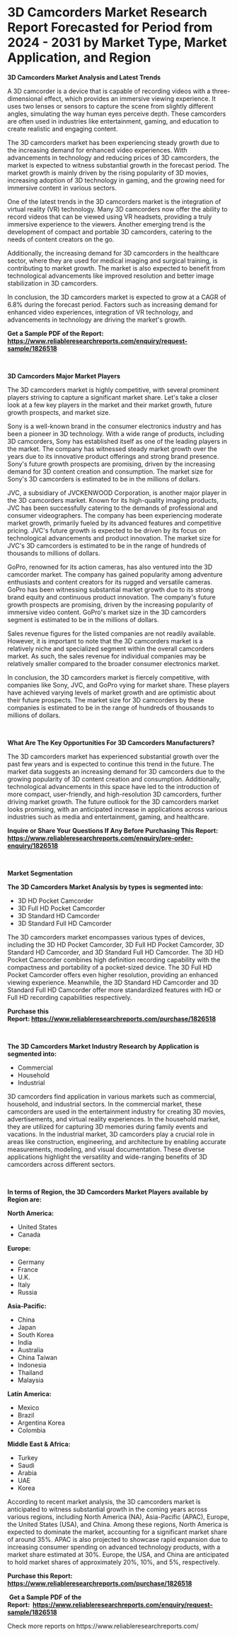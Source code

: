 <p><h1>3D Camcorders Market Research Report Forecasted for Period from 2024 -  2031 by Market Type, Market Application, and Region</h1></p><p><strong>3D Camcorders Market Analysis and Latest Trends</strong></p>
<p><p>A 3D camcorder is a device that is capable of recording videos with a three-dimensional effect, which provides an immersive viewing experience. It uses two lenses or sensors to capture the scene from slightly different angles, simulating the way human eyes perceive depth. These camcorders are often used in industries like entertainment, gaming, and education to create realistic and engaging content.</p><p>The 3D camcorders market has been experiencing steady growth due to the increasing demand for enhanced video experiences. With advancements in technology and reducing prices of 3D camcorders, the market is expected to witness substantial growth in the forecast period. The market growth is mainly driven by the rising popularity of 3D movies, increasing adoption of 3D technology in gaming, and the growing need for immersive content in various sectors.</p><p>One of the latest trends in the 3D camcorders market is the integration of virtual reality (VR) technology. Many 3D camcorders now offer the ability to record videos that can be viewed using VR headsets, providing a truly immersive experience to the viewers. Another emerging trend is the development of compact and portable 3D camcorders, catering to the needs of content creators on the go.</p><p>Additionally, the increasing demand for 3D camcorders in the healthcare sector, where they are used for medical imaging and surgical training, is contributing to market growth. The market is also expected to benefit from technological advancements like improved resolution and better image stabilization in 3D camcorders.</p><p>In conclusion, the 3D camcorders market is expected to grow at a CAGR of 6.8% during the forecast period. Factors such as increasing demand for enhanced video experiences, integration of VR technology, and advancements in technology are driving the market's growth.</p></p>
<p><strong>Get a Sample PDF of the Report:&nbsp; <a href="https://www.reliableresearchreports.com/enquiry/request-sample/1826518">https://www.reliableresearchreports.com/enquiry/request-sample/1826518</a></strong></p>
<p>&nbsp;</p>
<p><strong>3D Camcorders Major Market Players</strong></p>
<p><p>The 3D camcorders market is highly competitive, with several prominent players striving to capture a significant market share. Let's take a closer look at a few key players in the market and their market growth, future growth prospects, and market size.</p><p>Sony is a well-known brand in the consumer electronics industry and has been a pioneer in 3D technology. With a wide range of products, including 3D camcorders, Sony has established itself as one of the leading players in the market. The company has witnessed steady market growth over the years due to its innovative product offerings and strong brand presence. Sony's future growth prospects are promising, driven by the increasing demand for 3D content creation and consumption. The market size for Sony's 3D camcorders is estimated to be in the millions of dollars.</p><p>JVC, a subsidiary of JVCKENWOOD Corporation, is another major player in the 3D camcorders market. Known for its high-quality imaging products, JVC has been successfully catering to the demands of professional and consumer videographers. The company has been experiencing moderate market growth, primarily fueled by its advanced features and competitive pricing. JVC's future growth is expected to be driven by its focus on technological advancements and product innovation. The market size for JVC's 3D camcorders is estimated to be in the range of hundreds of thousands to millions of dollars.</p><p>GoPro, renowned for its action cameras, has also ventured into the 3D camcorder market. The company has gained popularity among adventure enthusiasts and content creators for its rugged and versatile cameras. GoPro has been witnessing substantial market growth due to its strong brand equity and continuous product innovation. The company's future growth prospects are promising, driven by the increasing popularity of immersive video content. GoPro's market size in the 3D camcorders segment is estimated to be in the millions of dollars.</p><p>Sales revenue figures for the listed companies are not readily available. However, it is important to note that the 3D camcorders market is a relatively niche and specialized segment within the overall camcorders market. As such, the sales revenue for individual companies may be relatively smaller compared to the broader consumer electronics market.</p><p>In conclusion, the 3D camcorders market is fiercely competitive, with companies like Sony, JVC, and GoPro vying for market share. These players have achieved varying levels of market growth and are optimistic about their future prospects. The market size for 3D camcorders by these companies is estimated to be in the range of hundreds of thousands to millions of dollars.</p></p>
<p>&nbsp;</p>
<p><strong>What Are The Key Opportunities For 3D Camcorders Manufacturers?</strong></p>
<p><p>The 3D camcorders market has experienced substantial growth over the past few years and is expected to continue this trend in the future. The market data suggests an increasing demand for 3D camcorders due to the growing popularity of 3D content creation and consumption. Additionally, technological advancements in this space have led to the introduction of more compact, user-friendly, and high-resolution 3D camcorders, further driving market growth. The future outlook for the 3D camcorders market looks promising, with an anticipated increase in applications across various industries such as media and entertainment, gaming, and healthcare.</p></p>
<p><strong>Inquire or Share Your Questions If Any Before Purchasing This Report: <a href="https://www.reliableresearchreports.com/enquiry/pre-order-enquiry/1826518">https://www.reliableresearchreports.com/enquiry/pre-order-enquiry/1826518</a></strong></p>
<p>&nbsp;</p>
<p><strong>Market Segmentation</strong></p>
<p><strong>The 3D Camcorders Market Analysis by types is segmented into:</strong></p>
<p><ul><li>3D HD Pocket Camcorder</li><li>3D Full HD Pocket Camcorder</li><li>3D Standard HD Camcorder</li><li>3D Standard Full HD Camcorder</li></ul></p>
<p><p>The 3D camcorders market encompasses various types of devices, including the 3D HD Pocket Camcorder, 3D Full HD Pocket Camcorder, 3D Standard HD Camcorder, and 3D Standard Full HD Camcorder. The 3D HD Pocket Camcorder combines high definition recording capability with the compactness and portability of a pocket-sized device. The 3D Full HD Pocket Camcorder offers even higher resolution, providing an enhanced viewing experience. Meanwhile, the 3D Standard HD Camcorder and 3D Standard Full HD Camcorder offer more standardized features with HD or Full HD recording capabilities respectively.</p></p>
<p><strong>Purchase this Report:&nbsp;<a href="https://www.reliableresearchreports.com/purchase/1826518">https://www.reliableresearchreports.com/purchase/1826518</a></strong></p>
<p>&nbsp;</p>
<p><strong>The 3D Camcorders Market Industry Research by Application is segmented into:</strong></p>
<p><ul><li>Commercial</li><li>Household</li><li>Industrial</li></ul></p>
<p><p>3D camcorders find application in various markets such as commercial, household, and industrial sectors. In the commercial market, these camcorders are used in the entertainment industry for creating 3D movies, advertisements, and virtual reality experiences. In the household market, they are utilized for capturing 3D memories during family events and vacations. In the industrial market, 3D camcorders play a crucial role in areas like construction, engineering, and architecture by enabling accurate measurements, modeling, and visual documentation. These diverse applications highlight the versatility and wide-ranging benefits of 3D camcorders across different sectors.</p></p>
<p>&nbsp;</p>
<p><strong>In terms of Region, the 3D Camcorders Market Players available by Region are:</strong></p>
<p>
    <p> <strong> North America: </strong>
        <ul>
            <li>United States</li>
            <li>Canada</li>
        </ul>
        </p> 
    <p> <strong> Europe: </strong>
        <ul>
            <li>Germany</li>
            <li>France</li>
            <li>U.K.</li>
            <li>Italy</li>
            <li>Russia</li>
        </ul>
        </p> 
    <p> <strong> Asia-Pacific: </strong>
        <ul>
            <li>China</li>
            <li>Japan</li>
            <li>South Korea</li>
            <li>India</li>
            <li>Australia</li>
            <li>China Taiwan</li>
            <li>Indonesia</li>
            <li>Thailand</li>
            <li>Malaysia</li>
        </ul>
        </p> 
    <p> <strong> Latin America: </strong>
        <ul>
            <li>Mexico</li>
            <li>Brazil</li>
            <li>Argentina Korea</li>
            <li>Colombia</li>
        </ul>
        </p> 
    <p> <strong> Middle East & Africa: </strong>
        <ul>
            <li>Turkey</li>
            <li>Saudi</li>
            <li>Arabia</li>
            <li>UAE</li>
            <li>Korea</li>
        </ul>
    </p>
    </p>
<p><p>According to recent market analysis, the 3D camcorders market is anticipated to witness substantial growth in the coming years across various regions, including North America (NA), Asia-Pacific (APAC), Europe, the United States (USA), and China. Among these regions, North America is expected to dominate the market, accounting for a significant market share of around 35%. APAC is also projected to showcase rapid expansion due to increasing consumer spending on advanced technology products, with a market share estimated at 30%. Europe, the USA, and China are anticipated to hold market shares of approximately 20%, 10%, and 5%, respectively.</p></p>
<p><strong>Purchase this Report: <a href="https://www.reliableresearchreports.com/purchase/1826518">https://www.reliableresearchreports.com/purchase/1826518</a></strong></p>
<p>&nbsp;<strong>Get a Sample PDF of the Report:&nbsp;&nbsp;<a href="https://www.reliableresearchreports.com/enquiry/request-sample/1826518">https://www.reliableresearchreports.com/enquiry/request-sample/1826518</a></strong></p>
<p><strong></strong></p>
<p>Check more reports on https://www.reliableresearchreports.com/</p>